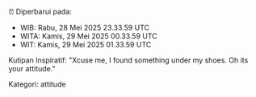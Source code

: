 ⏰ Diperbarui pada:
- WIB: Rabu, 28 Mei 2025 23.33.59 UTC
- WITA: Kamis, 29 Mei 2025 00.33.59 UTC
- WIT: Kamis, 29 Mei 2025 01.33.59 UTC

Kutipan Inspiratif:
"Xcuse me, I found something under my shoes. Oh its your attitude."


Kategori: attitude

